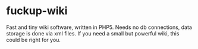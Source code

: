 fuckup-wiki
===========

Fast and tiny wiki software, written in PHP5.  Needs no db connections, data storage is done via xml files.  If you need a small but powerful wiki, this could be right for you.

